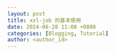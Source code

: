 ```yaml
---
layout: post
title: xxl-job 的基本使用
date: 2024-06-28 11:08 +0800
categories: [Blogging, Tutorial]
author: <author_id>  
---
```

